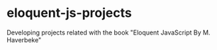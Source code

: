# eloquent-js-projects
Developing projects related with the book "Eloquent JavaScript By M. Haverbeke"
